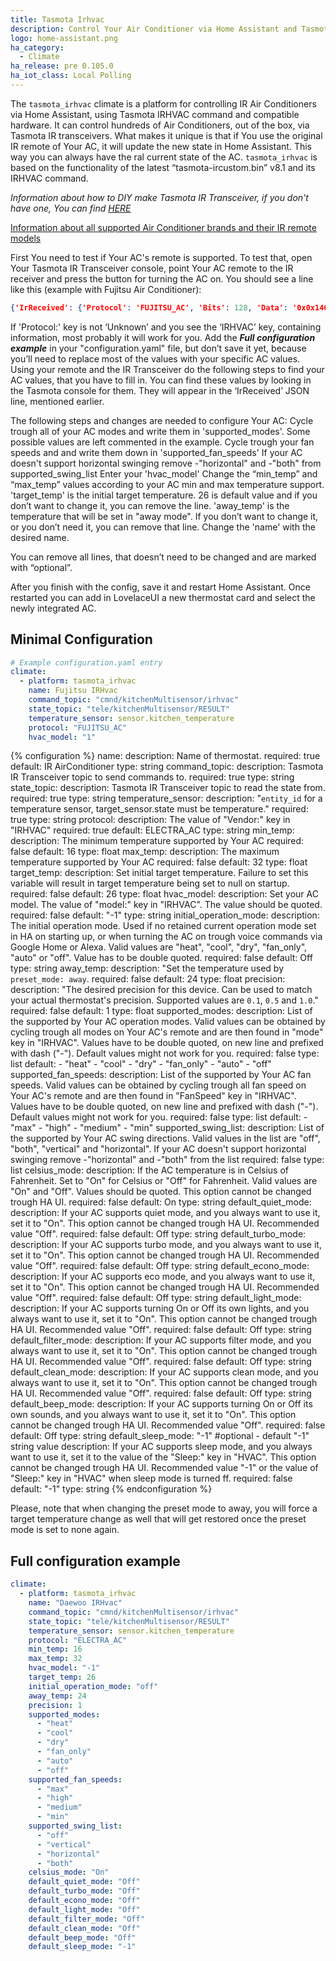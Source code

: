 ```yaml
---
title: Tasmota Irhvac
description: Control Your Air Conditioner via Home Assistant and Tasmota IR Transceiver
logo: home-assistant.png
ha_category:
  - Climate
ha_release: pre 0.105.0
ha_iot_class: Local Polling
---
```


The `tasmota_irhvac` climate is a platform for controlling IR Air Conditioners via Home Assistant, using Tasmota IRHVAC command and compatible hardware. It can control hundreds of Air Conditioners, out of the box, via Tasmota IR transceivers. What makes it unique is that if You use the original IR remote of Your AC, it will update the new state in Home Assistant. This way you can always have the ral current state of the AC. `tasmota_irhvac` is based on the functionality of the latest “tasmota-ircustom.bin” v8.1 and its IRHVAC command.

*Information about how to DIY make Tasmota IR Transceiver, if you don't have one, You can find [HERE](https://github.com/hristo-atanasov/Tasmota-IRHVAC)*

[Information about all supported Air Conditioner brands and their IR remote models](https://github.com/crankyoldgit/IRremoteESP8266/blob/924822216c49aec584e8e5b30200028a140e2aa9/SupportedProtocols.md)

First You need to test if Your AC's remote is supported.
To test that, open Your Tasmota IR Transceiver console, point Your AC remote to the IR receiver and press the button for turning the AC on. You should see a line like this (example with Fujitsu Air Conditioner):

```json
{'IrReceived': {'Protocol': 'FUJITSU_AC', 'Bits': 128, 'Data': '0x0x1463001010FE09304013003008002025', 'Repeat': 0, 'IRHVAC': {'Vendor': 'FUJITSU_AC', 'Model': 1, 'Power': 'On', 'Mode': 'fan_only', 'Celsius': 'On', 'Temp': 20, 'FanSpeed': 'Auto', 'SwingV': 'Off', 'SwingH': 'Off', 'Quiet': 'Off', 'Turbo': 'Off', 'Econo': 'Off', 'Light': 'Off', 'Filter': 'Off', 'Clean': 'Off', 'Beep': 'Off', 'Sleep': -1}}}
```

If 'Protocol:' key is not ‘Unknown’ and you see the ‘IRHVAC’ key, containing information, most probably it will work for you.
Add the ***Full configuration example*** in your "configuration.yaml" file, but don’t save it yet, because you’ll need to replace most of the values with your specific AC values. Using your remote and the IR Transceiver do the following steps to find your AC values, that you have to fill in. You can find these values by looking in the Tasmota console for them. They will appear in the ‘IrReceived’ JSON line, mentioned earlier.

The following steps and changes are needed to configure Your AC:
Cycle trough all of your AC modes and write them in 'supported_modes'. Some possible values are left commented in the example.
Cycle trough your fan speeds and and write them down in 'supported_fan_speeds'
If your AC doesn't support horizontal swinging remove -"horizontal" and -"both" from supported_swing_list
Enter your 'hvac_model'
Change the “min_temp” and “max_temp” values according to your AC min and max temperature support.
'target_temp' is the initial target temperature. 26 is default value and if you don’t want to change it, you can remove the line.
'away_temp' is the temperature that will be set in "away mode". If you don’t want to change it, or you don’t need it, you can remove that line.
Change the 'name' with the desired name.

You can remove all lines, that doesn’t need to be changed and are marked with “optional”.

After you finish with the config, save it and restart Home Assistant. Once restarted you can add in LovelaceUI a new thermostat card and select the newly integrated AC.

## Minimal Configuration
```yaml
# Example configuration.yaml entry
climate:
  - platform: tasmota_irhvac
    name: Fujitsu IRHvac
    command_topic: "cmnd/kitchenMultisensor/irhvac"
    state_topic: "tele/kitchenMultisensor/RESULT"
    temperature_sensor: sensor.kitchen_temperature
    protocol: "FUJITSU_AC"
    hvac_model: "1"
```

{% configuration %}
name:
  description: Name of thermostat.
  required: true
  default: IR AirConditioner
  type: string
command_topic:
  description: Tasmota IR Transceiver topic to send commands to.
  required: true
  type: string
state_topic:
  description: Tasmota IR Transceiver topic to read the state from.
  required: true
  type: string
temperature_sensor:
  description: "`entity_id` for a temperature sensor, target_sensor.state must be temperature."
  required: true
  type: string
protocol:
  description: The value of "Vendor:" key in "IRHVAC"
  required: true
  default: ELECTRA_AC
  type: string
min_temp:
  description: The minimum temperature supported by Your AC
  required: false
  default: 16
  type: float
max_temp:
  description: The maximum temperature supported by Your AC
  required: false
  default: 32
  type: float
target_temp:
  description: Set initial target temperature. Failure to set this variable will result in target temperature being set to null on startup.
  required: false
  default: 26
  type: float
hvac_model:
  description: Set your AC model. The value of "model:" key in "IRHVAC". The value should be quoted.
  required: false
  default: "-1"
  type: string
initial_operation_mode:
  description: The initial operation mode. Used if no retained current operation mode set in HA on starting up, or when turning the AC on trough voice commands via Google Home or Alexa. Valid values are "heat", "cool", "dry", "fan_only", "auto" or "off". Value has to be double quoted.
  required: false
  default: Off
  type: string
away_temp:
  description: "Set the temperature used by `preset_mode: away`.
  required: false
  default: 24
  type: float
precision:
  description: "The desired precision for this device. Can be used to match your actual thermostat's precision. Supported values are `0.1`, `0.5` and `1.0`."
  required: false
  default: 1
  type: float
supported_modes:
  description: List of the supported by Your AC operation modes. Valid values can be obtained by cycling trough all modes on Your AC's remote and are then found in "mode" key in "IRHVAC". Values have to be double quoted, on new line and prefixed with dash ("-"). Default values might not work for you.
  required: false
  type: list
  default:
      - "heat"
      - "cool"
      - "dry"
      - "fan_only"
      - "auto"
      - "off"
supported_fan_speeds:
  description: List of the supported by Your AC fan speeds. Valid values can be obtained by cycling trough all fan speed on Your AC's remote and are then found in "FanSpeed" key in "IRHVAC". Values have to be double quoted, on new line and prefixed with dash ("-"). Default values might not work for you.
  required: false
  type: list
  default:
      - "max"
      - "high"
      - "medium"
      - "min"
supported_swing_list:
  description: List of the supported by Your AC swing directions. Valid values in the list are "off", "both", "vertical" and "horizontal". If your AC doesn't support horizontal swinging remove -"horizontal" and -"both" from the list
  required: false
  type: list
celsius_mode:
  description: If the AC temperature is in Celsius of Fahrenheit. Set to "On" for Celsius or "Off" for Fahrenheit. Valid values are "On" and "Off". Values should be quoted. This option cannot be changed trough HA UI.
  required: false
  default: On
  type: string
default_quiet_mode:
  description: If your AC supports quiet mode, and you always want to use it, set it to "On". This option cannot be changed trough HA UI. Recommended value "Off".
  required: false
  default: Off
  type: string
default_turbo_mode:
  description: If your AC supports turbo mode, and you always want to use it, set it to "On". This option cannot be changed trough HA UI. Recommended value "Off".
  required: false
  default: Off
  type: string
default_econo_mode:
  description: If your AC supports eco mode, and you always want to use it, set it to "On". This option cannot be changed trough HA UI. Recommended value "Off".
  required: false
  default: Off
  type: string
default_light_mode:
  description: If your AC supports turning On or Off its own lights, and you always want to use it, set it to "On". This option cannot be changed trough HA UI. Recommended value "Off".
  required: false
  default: Off
  type: string
default_filter_mode:
  description: If your AC supports filter mode, and you always want to use it, set it to "On". This option cannot be changed trough HA UI. Recommended value "Off".
  required: false
  default: Off
  type: string
default_clean_mode:
  description: If your AC supports clean mode, and you always want to use it, set it to "On". This option cannot be changed trough HA UI. Recommended value "Off".
  required: false
  default: Off
  type: string
default_beep_mode:
  description: If your AC supports turning On or Off its own sounds, and you always want to use it, set it to "On". This option cannot be changed trough HA UI. Recommended value "Off".
  required: false
  default: Off
  type: string
default_sleep_mode: "-1" #optional - default "-1" string value
  description: If your AC supports sleep mode, and you always want to use it, set it to the value of the "Sleep:" key in "HVAC". This option cannot be changed trough HA UI. Recommended value "-1" or the value of "Sleep:" key in "HVAC" when sleep mode is turned ff.
  required: false
  default: "-1"
  type: string
{% endconfiguration %}

Please, note that when changing the preset mode to away, you will force a target temperature change as well that will get restored once the preset mode is set to none again.

## Full configuration example

```yaml
climate:
  - platform: tasmota_irhvac
    name: "Daewoo IRHvac"
    command_topic: "cmnd/kitchenMultisensor/irhvac"
    state_topic: "tele/kitchenMultisensor/RESULT"
    temperature_sensor: sensor.kitchen_temperature
    protocol: "ELECTRA_AC"
    min_temp: 16
    max_temp: 32
    hvac_model: "-1"
    target_temp: 26
    initial_operation_mode: "off"
    away_temp: 24
    precision: 1
    supported_modes:
      - "heat"
      - "cool"
      - "dry"
      - "fan_only"
      - "auto"
      - "off"
    supported_fan_speeds:
      - "max"
      - "high"
      - "medium"
      - "min"
    supported_swing_list:
      - "off"
      - "vertical"
      - "horizontal"
      - "both"
    celsius_mode: "On"
    default_quiet_mode: "Off"
    default_turbo_mode: "Off"
    default_econo_mode: "Off"
    default_light_mode: "Off"
    default_filter_mode: "Off"
    default_clean_mode: "Off"
    default_beep_mode: "Off"
    default_sleep_mode: "-1"
```

